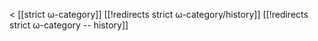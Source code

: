 &lt; [[strict ω-category]]
[[!redirects strict ω-category/history]]
[[!redirects strict ω-category -- history]]